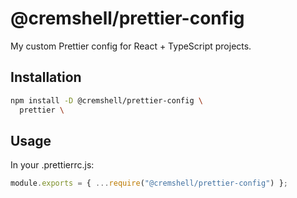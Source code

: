 # @cremshell/prettier-config

My custom Prettier config for React + TypeScript projects.

## Installation

```bash
npm install -D @cremshell/prettier-config \
  prettier \
```

## Usage

In your .prettierrc.js:

```js
module.exports = { ...require("@cremshell/prettier-config") };
```
